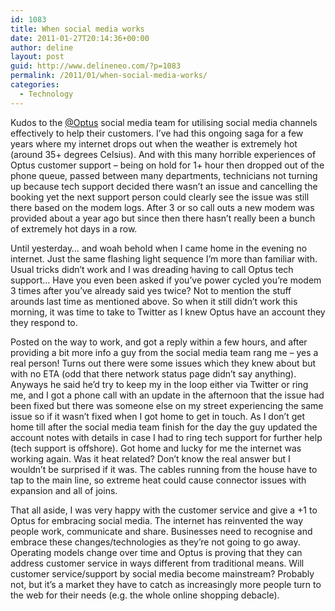 ```yaml
---
id: 1083
title: When social media works
date: 2011-01-27T20:14:36+00:00
author: deline
layout: post
guid: http://www.delineneo.com/?p=1083
permalink: /2011/01/when-social-media-works/
categories:
  - Technology
---
```

Kudos to the [@Optus](http://twitter.com/optus) social media team for utilising social media channels effectively to help their customers. I&#8217;ve had this ongoing saga for a few years where my internet drops out when the weather is extremely hot (around 35+ degrees Celsius). And with this many horrible experiences of Optus customer support &#8211; being on hold for 1+ hour then dropped out of the phone queue, passed between many departments, technicians not turning up because tech support decided there wasn&#8217;t an issue and cancelling the booking yet the next support person could clearly see the issue was still there based on the modem logs. After 3 or so call outs a new modem was provided about a year ago but since then there hasn&#8217;t really been a bunch of extremely hot days in a row.

Until yesterday&#8230; and woah behold when I came home in the evening no internet. Just the same flashing light sequence I&#8217;m more than familiar with. Usual tricks didn&#8217;t work and I was dreading having to call Optus tech support&#8230; Have you even been asked if you&#8217;ve power cycled you&#8217;re modem 3 times after you&#8217;ve already said yes twice? Not to mention the stuff arounds last time as mentioned above. So when it still didn&#8217;t work this morning, it was time to take to Twitter as I knew Optus have an account they they respond to.

Posted on the way to work, and got a reply within a few hours, and after providing a bit more info a guy from the social media team rang me &#8211; yes a real person! Turns out there were some issues which they knew about but with no ETA (odd that there network status page didn&#8217;t say anything). Anyways he said he&#8217;d try to keep my in the loop either via Twitter or ring me, and I got a phone call with an update in the afternoon that the issue had been fixed but there was someone else on my street experiencing the same issue so if it wasn&#8217;t fixed when I got home to get in touch. As I don&#8217;t get home till after the social media team finish for the day the guy updated the account notes with details in case I had to ring tech support for further help (tech support is offshore). Got home and lucky for me the internet was working again. Was it heat related? Don&#8217;t know the real answer but I wouldn&#8217;t be surprised if it was. The cables running from the house have to tap to the main line, so extreme heat could cause connector issues with expansion and all of joins.

That all aside, I was very happy with the customer service and give a +1 to Optus for embracing social media. The internet has reinvented the way people work, communicate and share. Businesses need to recognise and embrace these changes/technologies as they&#8217;re not going to go away. Operating models change over time and Optus is proving that they can address customer service in ways different from traditional means. Will customer service/support by social media become mainstream? Probably not, but it&#8217;s a market they have to catch as increasingly more people turn to the web for their needs (e.g. the whole online shopping debacle).
